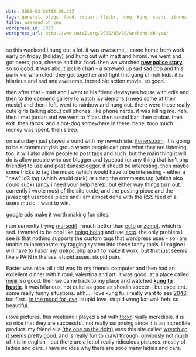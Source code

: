 ```yaml
---
date: 2005-03-28T02:29:32Z
tags: general, blogs, food, crobar, flickr, hong, kong, sushi, itunes, awesome, party
title: weekend oh yea
wordpress_id: 1030
wordpress_url: http://www.nata2.org/2005/03/28/weekend-oh-yea/
---
```


so this weekend i hung out a lot. it was awesome. i came home from work early on friday (holiday) and hung out with matt and hiromi. we went and got beers, pop, cheese and thai food. then we watched <b><a href="http://imdb.com/title/tt0386005/?fr=c2l0ZT1kZnxteD0yMHxsbT01MDB8dHQ9b258ZmI9dXxwbj0wfHE9bmV3IHBvaWxjZSBzdG9yeXxodG1sPTF8bm09b24_;fc=1;ft=20;fm=1">new poilce story</a></b>. so so good. it was about jackie chan - a screwed up sad sad cop and this punk kid who ruled. they get together and fight this gang of rich kids. it is hilarious and sad and awesome. incredible action movie. so good. 

then after that - matt and i went to his friend dewaynes house with edie and then to the openend gallery to watch icy demons (i need some of their music) and then i left. went to rainbow and hung out. there were these really cute girls talking about cell phones. like phone nerds. it was killing me. heh. then i met jordan and we went to Y bar. then sound bar. then crobar. then exit. then tacos. and a hot-dog somewhere in there. hehe. tooo much money was spent. then sleep. 

on saturday i just played around with my newish site: <a href="http://www.ituners.com">ituners.com</a>. it is going to be a communityish group where people can post what they are listening too. it will also allow people to post tags and such. but the main thing it will do is allow people who use blogger and typepad (or any thing that isn't php friendly) to use and post itunesblogger. it shoudl be interesting. then maybe some tricks to tag the music (which would have to be interesting - either a "new" id3 tag (which would suck) or using the comments tag (which also could suck) (andy i need your help here)). but either way things turn out. currently i wrote most of the site code, and the posting piece and the javascript usercode piece and i am almost done with the RSS feed of a users music. i want to win. 

google ads make it worth making fun sites.

i am currently trying <a href="http://ranchero.com/marsedit/">marsedit</a> - much better than <a href="http://ecto.kung-foo.tv/">ecto</a> or <a href="http://zempt.com/">zempt</a>. which is sad. i wanted to be cool like <a href="http://boingboing.net/">boing boing</a> and use <a href="http://ecto.kung-foo.tv/">ecto</a>. the only problem i see is that nothing supports the custom tags that wordpress uses - so i am unable to incorporate my tagging system into these fancy tools. i imagine i will have to haxor my xmlrpc.php apart to make it work. but that just seems like a PAIN in the ass. stupid asses. stupid pain. 

Easter was nice. all i did was fix my friends computer and then had an excellent dinner with hiromi, valentina and art. it was good. at a place called <a href="http://metromix.chicagotribune.com/search/64684,0,2653845.venue">meiji</a>. so good. then we came back to my place and watched <b><a href="http://imdb.com/title/tt0373074/?fr=c2l0ZT1kZnxteD0yMHxsbT01MDB8dHQ9b258ZmI9dXxwbj0wfHE9a3VuZyBmdSBodXN0bGV8aHRtbD0xfG5tPW9u;fc=1;ft=21">kung fu hustle</a></b>. it was hilarious. not quite as good as shoalin soccer - but excellent. some really funny situations. ahh... i love kung fu. i really want to see <a href="http://imdb.com/title/tt0212712/?fr=c2l0ZT1kZnxteD0yMHxsbT01MDB8dHQ9b258ZmI9dXxwbj0wfHE9MjA0NnxodG1sPTF8bm09b24_;fc=1;ft=20">2046</a>. but first.. <a href="http://imdb.com/title/tt0118694/?fr=c2l0ZT1kZnxteD0yMHxsbT01MDB8dHQ9b258ZmI9dXxwbj0wfHE9aW4gdGhlIG1vb2QgZm9yIGxvdmV8aHRtbD0xfG5tPW9u;fc=1;ft=20">in the mood for love</a>. stupid love. stupid wong kar wai. heh. so beautiful.

i love pictures. this weekend i played a bit with <a href="http://www.flickr.com">flickr</a>. really incredible. it is so nice that they are successful. not really surprising since it is an incredible product. my friend ella <a href="http://www.wretch.cc/album/show.php?i=pzella&amp;b=3&amp;f=1107362562&amp;p=8">(the one on the right)</a> uses this site called <a href="http://www.wretch.cc/album">wretch.cc</a>. it seems pretty good. and is really fun to crawl through. obviously not much of it is in english - but there are a lot of really ridiculous pictures. mostly of ladies and cars. i have no idea why there are sooo many ladies and cars.
